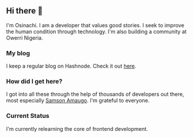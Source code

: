## Hi there 👋
I'm Osinachi.
I am a developer that values good stories. I seek to improve the human condition through technology. I'm also building a community at Owerri Nigeria.

### My blog
I keep a regular blog on Hashnode. Check it out [here](https://vicradon.hashnode.dev).

### How did I get here?
I got into all these through the help of thousands of developers out there, most especially [Samson Amaugo](https://github.com/sammychinedu2ky). I'm grateful to everyone.

### Current Status
I'm currently relearning the core of frontend development.

